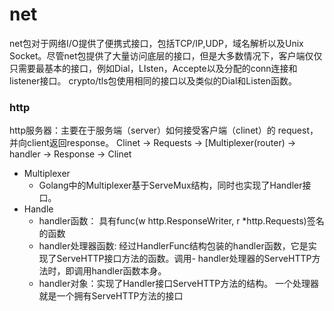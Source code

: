 # net
net包对于网络I/O提供了便携式接口，包括TCP/IP,UDP，域名解析以及Unix Socket。尽管net包提供了大量访问底层的接口，但是大多数情况下，客户端仅仅只需要最基本的接口，例如Dial，LIsten，Accepte以及分配的conn连接和listener接口。 crypto/tls包使用相同的接口以及类似的Dial和Listen函数。

### http
http服务器：主要在于服务端（server）如何接受客户端（clinet）的 request，并向client返回response。
Clinet -> Requests ->  [Multiplexer(router) -> handler  -> Response -> Clinet
- Multiplexer
    - Golang中的Multiplexer基于ServeMux结构，同时也实现了Handler接口。
- Handle
    - handler函数： 具有func(w http.ResponseWriter, r *http.Requests)签名的函数
    - handler处理器函数: 经过HandlerFunc结构包装的handler函数，它是实现了ServeHTTP接口方法的函数。调用- handler处理器的ServeHTTP方法时，即调用handler函数本身。
    - handler对象：实现了Handler接口ServeHTTP方法的结构。
一个处理器就是一个拥有ServeHTTP方法的接口
